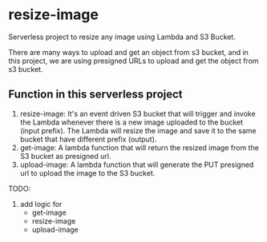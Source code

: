 # resize-image

Serverless project to resize any image using Lambda and S3 Bucket.

There are many ways to upload and get an object from s3 bucket, and in this project, we are using presigned URLs to upload and get the object from s3 bucket.

## Function in this serverless project

1. resize-image: It's an event driven S3 bucket that will trigger and invoke the Lambda whenever there is a new image uploaded to the bucket (input prefix). The Lambda will resize the image and save it to the same bucket that have different prefix (output).
2. get-image: A lambda function that will return the resized image from the S3 bucket as presigned url.
3. upload-image: A lambda function that will generate the PUT presigned url to upload the image to the S3 bucket.

TODO:

1. add logic for
   - get-image
   - resize-image
   - upload-image
